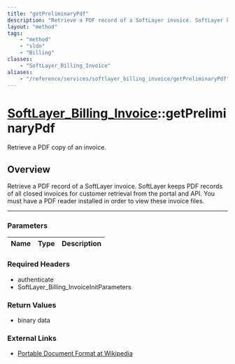```yaml
---
title: "getPreliminaryPdf"
description: "Retrieve a PDF record of a SoftLayer invoice. SoftLayer keeps PDF records of all closed invoices for customer retrieval... "
layout: "method"
tags:
    - "method"
    - "sldn"
    - "Billing"
classes:
    - "SoftLayer_Billing_Invoice"
aliases:
    - "/reference/services/softlayer_billing_invoice/getPreliminaryPdf"
---
```

# [SoftLayer_Billing_Invoice](/reference/services/SoftLayer_Billing_Invoice)::getPreliminaryPdf


Retrieve a PDF copy of an invoice.


## Overview 
Retrieve a PDF record of a SoftLayer invoice. SoftLayer keeps PDF records of all closed invoices for customer retrieval from the portal and API. You must have a PDF reader installed in order to view these invoice files. 

-----

### Parameters 
|Name | Type | Description |
| --- | --- | --- |


### Required Headers
* authenticate
* SoftLayer_Billing_InvoiceInitParameters


### Return Values
* binary data

### External Links


* [Portable Document Format at Wikipedia](http://en.wikipedia.org/wiki/Portable_Document_Format)





